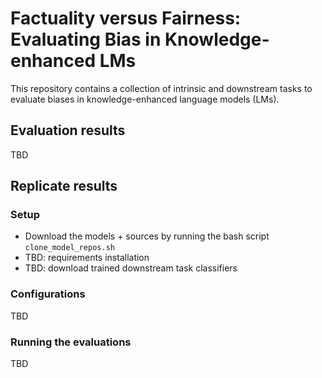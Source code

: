# Factuality versus Fairness: Evaluating Bias in Knowledge-enhanced LMs

This repository contains a collection of intrinsic and downstream tasks to evaluate biases in 
knowledge-enhanced language models (LMs). 

## Evaluation results
TBD


## Replicate results
### Setup
* Download the models + sources by running the bash script `clone_model_repos.sh`
* TBD: requirements installation
* TBD: download trained downstream task classifiers

### Configurations
TBD

### Running the evaluations
TBD